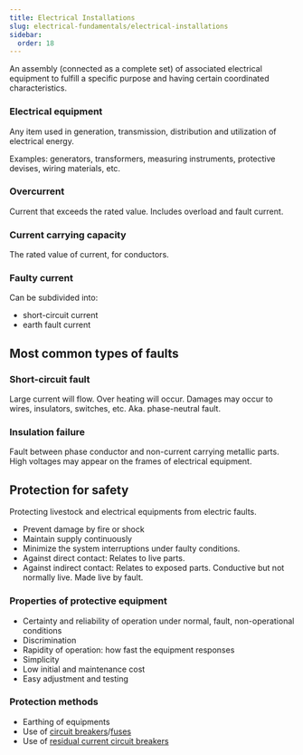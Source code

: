 ```yaml
---
title: Electrical Installations
slug: electrical-fundamentals/electrical-installations
sidebar:
  order: 18
---
```


An assembly (connected as a complete set) of associated electrical equipment to
fulfill a specific purpose and having certain coordinated characteristics.

### Electrical equipment

Any item used in generation, transmission, distribution and utilization of
electrical energy.

Examples: generators, transformers, measuring instruments, protective devises,
wiring materials, etc.

### Overcurrent

Current that exceeds the rated value. Includes overload and fault current.

### Current carrying capacity

The rated value of current, for conductors.

### Faulty current

Can be subdivided into:

- short-circuit current
- earth fault current

## Most common types of faults

### Short-circuit fault

Large current will flow. Over heating will occur. Damages may occur to wires,
insulators, switches, etc. Aka. phase-neutral fault.

### Insulation failure

Fault between phase conductor and non-current carrying metallic parts. High
voltages may appear on the frames of electrical equipment.

## Protection for safety

Protecting livestock and electrical equipments from electric faults.

- Prevent damage by fire or shock
- Maintain supply continuously
- Minimize the system interruptions under faulty conditions.
- Against direct contact: Relates to live parts.
- Against indirect contact: Relates to exposed parts. Conductive but not
  normally live. Made live by fault.

### Properties of protective equipment

- Certainty and reliability of operation under normal, fault, non-operational
  conditions
- Discrimination
- Rapidity of operation: how fast the equipment responses
- Simplicity
- Low initial and maintenance cost
- Easy adjustment and testing

### Protection methods

- Earthing of equipments
- Use of
  [circuit breakers](/electrical-fundamentals/mcb)/[fuses](/electrical-fundamentals/fuses/)
- Use of [residual current circuit breakers](/electrical-fundamentals/rcd)
